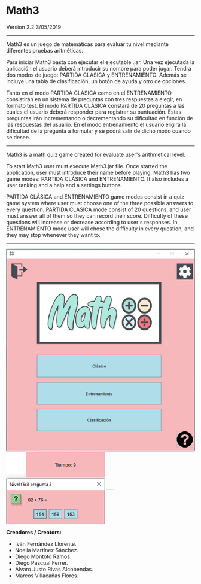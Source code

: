# Math3 
Version 2.2   3/05/2019
___

Math3 es un juego de matemáticas para evaluar tu nivel mediante diferentes pruebas aritméticas.

Para iniciar Math3 basta con ejecutar el ejecutable .jar.
Una vez ejecutada la aplicación el usuario deberá introducir su nombre para poder jugar. Tendrá dos modos de juego: PARTIDA CLÁSICA y ENTRENAMIENTO. Además se incluye una tabla de clasificación, un botón de ayuda y otro de opciones.

Tanto en el modo PARTIDA CLÁSICA como en el ENTRENAMIENTO consistirán en un sistema de preguntas con tres respuestas a elegir, en formato test. El modo PARTIDA CLÁSICA constará de 20 preguntas a las cuales el usuario deberá responder para registrar su puntuación. Estas preguntas irán incrementando o decrementando su dificultad en función de las respuestas del usuario. En el modo entrenamiento el usuario eligirá la dificultad de la pregunta a formular y se podrá salir de dicho modo cuando se desee.
___

Math3 is a math quiz game created for evaluate user's arithmetical level.

To start Math3 user must execute Math3.jar file.
Once started the application, user must introduce their name before playing. Math3 has two game modes: PARTIDA CLÁSICA and ENTRENAMIENTO. It also includes a user ranking and a help and a settings buttons.

PARTIDA CLÁSICA and ENTRENAMIENTO game modes consist in a quiz game system where user must choose one of the three possible answers to every question. PARTIDA CLÁSICA mode consist of 20 questions, and user must answer all of them so they can record their score. Difficulty of these questions will increase or decrease according to user's responses. In ENTRENAMIENTO mode user will chose the difficulty in every question, and they may stop whenever they want to.

___
<img src="https://github.com/Dimonra13/MATH3-Mathematical-quiz-/blob/master/MATH3/src/Resource/StartSample.PNG" align="center">  

<img src="https://github.com/Dimonra13/MATH3-Mathematical-quiz-/blob/master/MATH3/src/Resource/QuestionSample.png" align="center">  
___

**Creadores / Creators:**
+ Iván Fernández Llorente.
+ Noelia Martínez Sánchez.
+ Diego Montoto Ramos.
+ Diego Pascual Ferrer.
+ Álvaro Justo Rivas Alcobendas.
+ Marcos Villacañas Flores.
